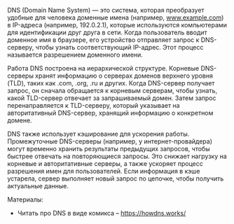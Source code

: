 DNS (Domain Name System) — это система, которая преобразует удобные для человека доменные имена (например, www.example.com) в IP-адреса (например, 192.0.2.1), которые используются компьютерами для идентификации друг друга в сети. Когда пользователь вводит доменное имя в браузере, его устройство отправляет запрос к DNS-серверу, чтобы узнать соответствующий IP-адрес. Этот процесс называется разрешением доменного имени.

Работа DNS построена на иерархической структуре. Корневые DNS-серверы хранят информацию о серверах доменов верхнего уровня (TLD), таких как .com, .org, .ru и других. Когда DNS-сервер получает запрос, он сначала обращается к корневым серверам, чтобы узнать, какой TLD-сервер отвечает за запрашиваемый домен. Затем запрос перенаправляется к TLD-серверу, который указывает на авторитативный DNS-сервер, хранящий информацию о конкретном домене.

DNS также использует кэширование для ускорения работы. Промежуточные DNS-серверы (например, у интернет-провайдера) могут временно хранить результаты предыдущих запросов, чтобы быстрее отвечать на повторяющиеся запросы. Это снижает нагрузку на корневые и авторитативные серверы, а также ускоряет процесс разрешения имен для пользователей. Если информация в кэше устарела, сервер выполняет новый запрос по цепочке, чтобы получить актуальные данные.

Материалы:
- Читать про DNS в виде комикса – https://howdns.works/